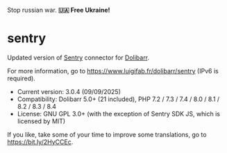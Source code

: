 Stop russian war. **🇺🇦 Free Ukraine!**

# sentry

Updated version of [Sentry](https://github.com/getsentry/sentry) connector for [Dolibarr](https://github.com/Dolibarr/dolibarr).

For more information, go to https://www.luigifab.fr/dolibarr/sentry (IPv6 is required).

- Current version: 3.0.4 (09/09/2025)
- Compatibility: Dolibarr 5.0+ (21 included), PHP 7.2 / 7.3 / 7.4 / 8.0 / 8.1 / 8.2 / 8.3 / 8.4
- License: GNU GPL 3.0+ (with the exception of Sentry SDK JS, which is licensed by MIT)

If you like, take some of your time to improve some translations, go to https://bit.ly/2HyCCEc.
